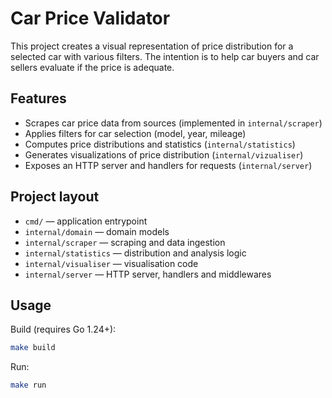 # Car Price Validator

This project creates a visual representation of price distribution for a selected car with various filters. The intention is to help car buyers and car sellers evaluate if the price is adequate.

## Features
- Scrapes car price data from sources (implemented in `internal/scraper`)
- Applies filters for car selection (model, year, mileage)
- Computes price distributions and statistics (`internal/statistics`)
- Generates visualizations of price distribution (`internal/vizualiser`)
- Exposes an HTTP server and handlers for requests (`internal/server`)

## Project layout
- `cmd/` — application entrypoint
- `internal/domain` — domain models
- `internal/scraper` — scraping and data ingestion
- `internal/statistics` — distribution and analysis logic
- `internal/visualiser` — visualisation code
- `internal/server` — HTTP server, handlers and middlewares

## Usage
Build (requires Go 1.24+):

```bash
make build
```

Run:

```bash
make run
```

